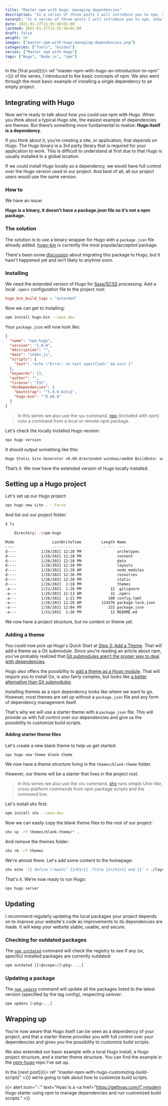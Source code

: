 ```yaml
---
title: "Master npm with Hugo: managing dependencies"
description: "In a series of three posts I will introduce you to npm, show you how to manage dependencies, and show you how to customize build scripts. This is the second post of the series."
excerpt: "In a series of three posts I will introduce you to npm, show you how to manage dependencies, and show you how to customize build scripts. This is the <em>second</em> post of the series."
date: 2021-01-27T15:55:56+01:00
lastmod: 2021-01-27T15:55:56+01:00
draft: false
weight: 50
images: ["master-npm-with-hugo-managing-dependencies.png"]
categories: ["Tools", "Guides"]
series: ["Master npm with Hugo"]
tags: ["Hugo", "Node.js", "npm"]
---
```


In the [first post]({{< ref "master-npm-with-hugo-an-introduction-to-npm" >}}) of the series, I introduced to the basic concepts of npm. We also went through the most basic example of installing a single dependency to an empty project.

## Integrating with Hugo

Now we're ready to talk about how you could use npm with Hugo. When you think about a typical Hugo site, the easiest example of dependencies are themes. But there’s something more fundamental to realize: __Hugo itself is a dependency__.

If you think about it, you’re creating a site, or application, that _depends_ on Hugo. The Hugo binary is a 3rd party library that is required for your application to work. This is difficult to understand at first due to that Hugo is usually installed in a global location.

If we could install Hugo locally as a dependency, we would have full control over the Hugo version used in our project. And best of all, all our project users would use the same version.

### How to

We have an issue:

__Hugo is a binary, it doesn’t have a package.json file so it’s not a npm package.__

### The solution

The solution is to use a binary wrapper for Hugo with a `package.json` file already added. [hugo-bin](https://github.com/fenneclab/hugo-bin) is currently the most popular/accepted package.

There's been some [discussion](https://github.com/fenneclab/hugo-bin/issues/32) about migrating this package to Hugo, but it hasn’t happened yet and isn’t likely to anytime soon.

### Installing

We need the extended version of Hugo for [Sass/SCSS](https://sass-lang.com/) processing. Add a local `.npmrc` configuration file to the project root:

```ini
hugo_bin_build_tags = "extended"
```

Now we can get to installing:

```bash
npm install hugo-bin --save-dev
```

Your `package.json` will now look like:

```json
{
  "name": "npm-hugo",
  "version": "1.0.0",
  "description": "",
  "main": "index.js",
  "scripts": {
    "test": "echo \"Error: no test specified\" && exit 1"
  },
  "keywords": [],
  "author": "",
  "license": "ISC",
  "devDependencies": {
    "bootstrap": "^5.0.0-beta1",
    "hugo-bin": "^0.68.0"
  }
}
```

> In this series we also use the `npx` command. [npx](https://docs.npmjs.com/cli/v7/commands/npx) (included with npm) runs a command from a local or remote npm package.

Let's check the locally installed Hugo version:

```bash
npx hugo version
```

It should output something like this:

```bash
Hugo Static Site Generator v0.80.0/extended windows/amd64 BuildDate: unknown
```

That’s it. We now have the extended version of Hugo locally installed.

## Setting up a Hugo project

Let's set up our Hugo project:

```bash
npx hugo new site . --force
```

And list out our project folder:

```bash
$ ls

    Directory: .\npm-hugo

Mode                 LastWriteTime         Length Name
----                 -------------         ------ ----
d----           1/26/2021 12:28 PM                archetypes
d----           1/26/2021 12:28 PM                content
d----           1/26/2021 12:28 PM                data
d----           1/26/2021 12:28 PM                layouts
d----           1/26/2021 11:20 AM                node_modules
d----           1/26/2021 12:36 PM                resources
d----           1/26/2021 12:28 PM                static
d----           1/26/2021  1:18 PM                themes
-a---           1/21/2021  1:26 PM             12 .gitignore
-a---           1/26/2021 11:13 AM             32 .npmrc
-a---           1/26/2021  1:21 PM            100 config.toml
-a---           1/26/2021 11:20 AM         124376 package-lock.json
-a---           1/26/2021 12:04 PM            333 package.json
-a---           1/21/2021  1:28 PM             12 README.md
```

We now have a project structure, but no content or theme yet.

### Adding a theme

You could now pick up Hugo's Quick Start at [Step 3: Add a Theme](https://gohugo.io/getting-started/quick-start/#step-3-add-a-theme). That will add a theme as a Git submodule. Since you’re reading an article about npm, you’ve probably realized that [Git submodules aren’t the proper way to deal with dependencies](https://www.philosophicalhacker.com/post/using-git-submodules-effectively/).

Hugo also offers the possibility to [add a theme as a Hugo module](https://gohugo.io/hugo-modules/use-modules/#use-a-module-for-a-theme). That will require you to install Go, is also fairly complex, but looks like [a better alternative than Git submodules](https://www.hugofordevelopers.com/articles/master-hugo-modules-managing-themes-as-modules/).

Installing themes as a npm dependency looks like where we want to go. However, most themes are set up without a `package.json` file and any form of dependency management itself.

That's why we will use a starter theme with a `package.json` file. This will provide us with full control over our dependencies and give us the possibility to customize build scripts.

#### Adding starter theme files

Let's create a new blank theme to help us get started:

```bash
npx hugo new theme blank-theme
```

We now have a theme structure living in the `themes/blank-theme` folder.

However, our theme will be a starter that lives in the project root.

> In this series we also use the `shx` command. [shx](https://github.com/shelljs/shx) runs simple Unix-like, cross-platform commands from npm package scripts and the command line.

Let's install shx first:

```bash
npm install shx --save-dev
```

Now we can easily copy the blank theme files to the root of our project:

```bash
shx cp -rf themes/blank-theme/* .
```

And remove the themes folder:

```bash
shx rm -rf themes
```

We're almost there. Let's add some content to the homepage:

```bash
shx echo '{{ define \"main\" }}<h1>{{ .Title }}</h1>{{ end }}' > ./layouts/index.html
```

That's it. We’re now ready to run Hugo:

```bash
npx hugo server
```

## Updating

I recommend regularly updating the local packages your project depends on to improve your website's code as improvements to its dependencies are made. It will keep your website stable, usable, and secure.

### Checking for outdated packages

The [`npm outdated`](https://docs.npmjs.com/cli/v7/commands/npm-outdated) command will check the registry to see if any (or, specific) installed packages are currently outdated:

```bash
npm outdated [[<@scope>/]<pkg> ...]
```

### Updating a package

The [`npm update`](https://docs.npmjs.com/cli/v7/commands/npm-update) command will update all the packages listed to the latest version (specified by the tag config), respecting semver:

```bash
npm update [<pkg>...]
```

## Wrapping up

You're now aware that Hugo itself can be seen as a dependency of your project, and that a starter theme provides you with full control over your dependencies and gives you the possibility to customize build scripts.

We also extended our basic example with a local Hugo install, a Hugo project structure, and a starter theme structure. You can find the example in the [npm-hugo](https://github.com/h-enk/npm-hugo) repo I've set up.

In the [next post]({{< ref "master-npm-with-hugo-customizing-build-scripts" >}}) we’re going to talk about how to customize build scripts.

{{< alert icon="💡" text="Hyas is a <a href=\"https://gethyas.com/\">modern Hugo starter</a> using npm to manage dependencies and run customized build scripts." >}}
